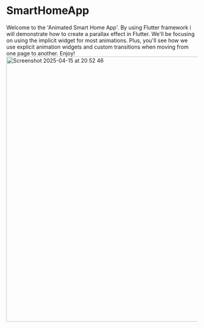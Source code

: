 # SmartHomeApp
Welcome to the 'Animated Smart Home App'. By using Flutter framework i will demonstrate how to create a parallax effect in Flutter. We'll be focusing on using the implicit widget for most animations. Plus, you'll see how we use explicit animation widgets and custom transitions when moving from one page to another. Enjoy!
<img width="697" alt="Screenshot 2025-04-15 at 20 52 46" src="https://github.com/user-attachments/assets/432f409b-0e12-4358-a8ab-dc64100ef99e" />

